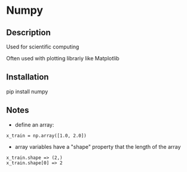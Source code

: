 # Numpy

## Description
Used for scientific computing

Often used with plotting librariy like Matplotlib

## Installation
pip install numpy

## Notes
* define an array: 
```
x_train = np.array([1.0, 2.0])
```
* array variables have a "shape" property that the length of the array
```
x_train.shape => (2,)
x_train.shape[0] => 2 
```
